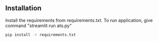 ## Installation

Install the requirements from requirements.txt. To run application, give command "streamlit run ats.py"
```bash
pip install -r requirements.txt
```





